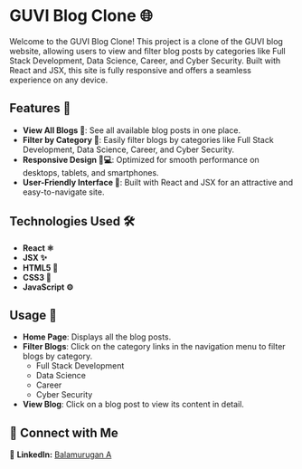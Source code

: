 # GUVI Blog Clone 🌐

Welcome to the GUVI Blog Clone! This project is a clone of the GUVI blog website, allowing users to view and filter blog posts by categories like Full Stack Development, Data Science, Career, and Cyber Security. Built with React and JSX, this site is fully responsive and offers a seamless experience on any device.

## Features 🌟

- **View All Blogs 📰**: See all available blog posts in one place.
- **Filter by Category 📂**: Easily filter blogs by categories like Full Stack Development, Data Science, Career, and Cyber Security.
- **Responsive Design 📱💻**: Optimized for smooth performance on desktops, tablets, and smartphones.
- **User-Friendly Interface 🎨**: Built with React and JSX for an attractive and easy-to-navigate site.

## Technologies Used 🛠️

- **React ⚛️**
- **JSX ✨**
- **HTML5 📄**
- **CSS3 🎨**
- **JavaScript ⚙️**

## Usage 📘

- **Home Page**: Displays all the blog posts.
- **Filter Blogs**: Click on the category links in the navigation menu to filter blogs by category.
  - Full Stack Development
  - Data Science
  - Career
  - Cyber Security
- **View Blog**: Click on a blog post to view its content in detail.

## 🤝 Connect with Me

💼 **LinkedIn:** [Balamurugan A](https://www.linkedin.com/in/balamurugan-a/)<br>



